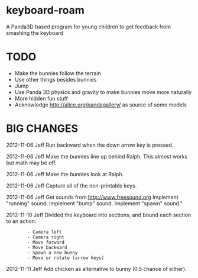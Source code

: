 keyboard-roam
=============

A Panda3D based program for young children to get feedback from smashing the keyboard

TODO
====

* Make the bunnies follow the terrain
* Use other things besides bunnies
* Jump
* Use Panda 3D physics and gravity to make bunnies move more naturally
* More hidden fun stuff
* Acknowledge http://alice.org/pandagallery/ as source of some models

BIG CHANGES
===========

2012-11-06 Jeff		Run backward when the down arrow key is pressed.

2012-11-06 Jeff		Make the bunnies line up behind Ralph. This almost
	   		works but math may be off.

2012-11-06 Jeff		Make the bunnies look at Ralph.

2012-11-06 Jeff		Capture all of the non-printable keys.

2012-11-06 Jeff		Get sounds from http://www.freesound.org
	   		Implement "running" sound.
			Implement "bump" sound.
			Implement "spawn" sound."

2012-11-10 Jeff		Divided the keyboard into sections, and bound each
	   		section to an action:

			- Camera left
			- Camera right
			- Move forward
			- Move backward
			- Spawn a new bunny
			- Move or rotate (arrow keys)

2012-11-11 Jeff		Add chicken as alternative to bunny (0.5 chance of either).